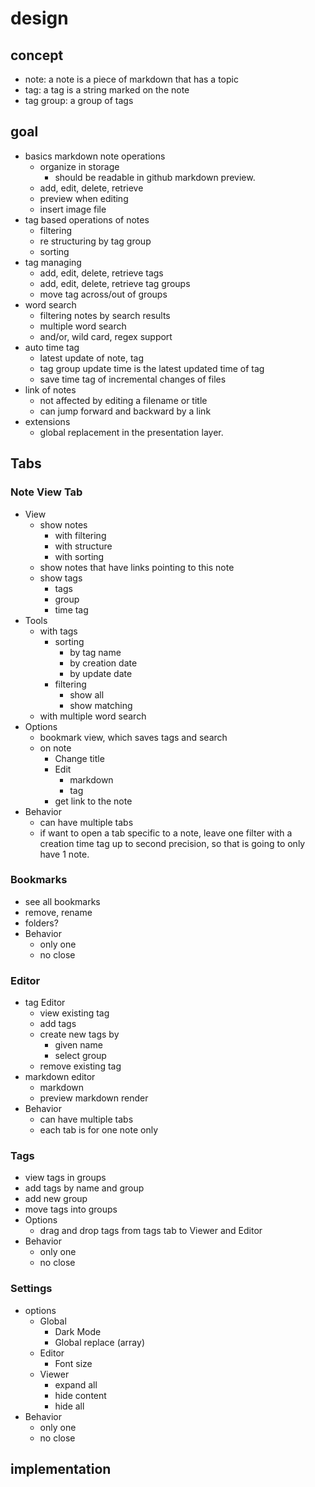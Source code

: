 # design

## concept
- note: a note is a piece of markdown that has a topic
- tag: a tag is a string marked on the note
- tag group: a group of tags

## goal
- basics markdown note operations
    - organize in storage
        - should be readable in github markdown preview.
    - add, edit, delete, retrieve
    - preview when editing 
    - insert image file
- tag based operations of notes
    - filtering
    - re structuring by tag group
    - sorting
- tag managing
    - add, edit, delete, retrieve tags
    - add, edit, delete, retrieve tag groups
    - move tag across/out of groups
- word search
    - filtering notes by search results
    - multiple word search
    - and/or, wild card, regex support
- auto time tag
    - latest update of note, tag
    - tag group update time is the latest updated time of tag
    - save time tag of incremental changes of files
- link of notes
    - not affected by editing a filename or title
    - can jump forward and backward by a link
- extensions
    - global replacement in the presentation layer.

## Tabs

### Note View Tab
- View
    - show notes
        - with filtering
        - with structure
        - with sorting
    - show notes that have links pointing to this note
    - show tags
        - tags
        - group
        - time tag
- Tools
    - with tags
        - sorting
            - by tag name
            - by creation date
            - by update date
        - filtering
            - show all
            - show matching
    - with multiple word search
- Options
    - bookmark view, which saves tags and search
    - on note
        - Change title
        - Edit
            - markdown
            - tag
        - get link to the note
- Behavior
    - can have multiple tabs
    - if want to open a tab specific to a note, leave one filter with a creation time tag up to second precision, so that is going to only have 1 note.

### Bookmarks
- see all bookmarks
- remove, rename
- folders?
- Behavior
    - only one
    - no close

### Editor
- tag Editor
    - view existing tag
    - add tags
    - create new tags by
        - given name
        - select group
    - remove existing tag
- markdown editor
    - markdown
    - preview markdown render
- Behavior
    - can have multiple tabs
    - each tab is for one note only

### Tags
- view tags in groups
- add tags by name and group
- add new group
- move tags into groups
- Options
    - drag and drop tags from tags tab to Viewer and Editor
- Behavior
    - only one
    - no close

### Settings
- options
    - Global
        - Dark Mode
        - Global replace (array)
    - Editor
        - Font size
    - Viewer
        - expand all
        - hide content
        - hide all
- Behavior
    - only one
    - no close

## implementation
